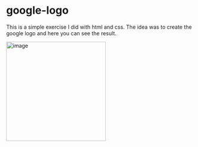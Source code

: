 # google-logo

This is a simple exercise I did with html and css. The idea was to create the google logo and here you can see the result.


<img width="266" alt="image" src="https://user-images.githubusercontent.com/86490406/159133985-36823190-c83a-4d71-a9af-a4f14afecabf.png">




